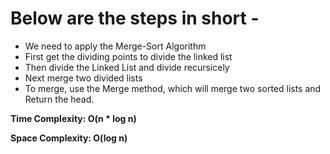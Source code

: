 # Below are the steps in short -

* We need to apply the Merge-Sort Algorithm
* First get the dividing points to divide the linked list
* Then divide the Linked List and divide recursicely
* Next merge two divided lists
* To merge, use the Merge method, which will merge two sorted lists and Return the head.

**Time Complexity: O(n * log n)**

**Space Complexity: O(log n)**